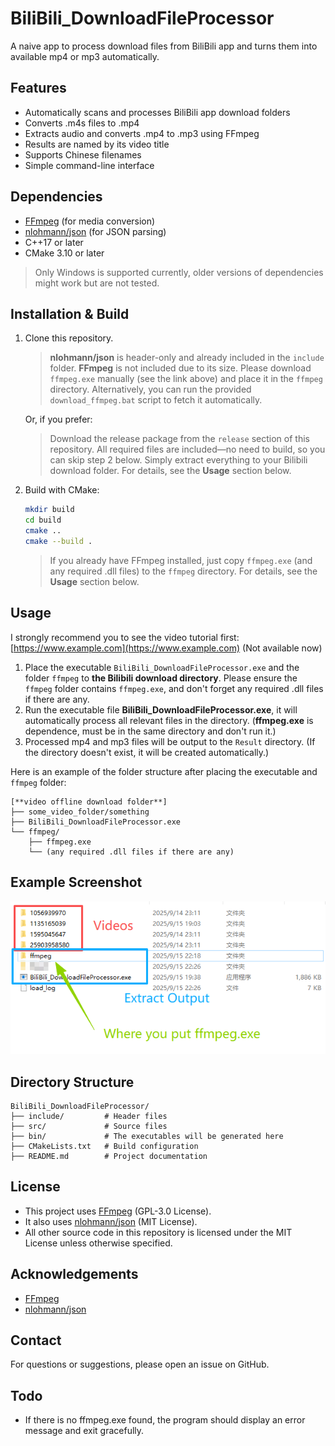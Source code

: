 # BiliBili_DownloadFileProcessor
A naive app to process download files from BiliBili app and turns them into available mp4 or mp3 automatically.

## Features
- Automatically scans and processes BiliBili app download folders
- Converts .m4s files to .mp4
- Extracts audio and converts .mp4 to .mp3 using FFmpeg
- Results are named by its video title
- Supports Chinese filenames
- Simple command-line interface

## Dependencies
- [FFmpeg](https://ffmpeg.org/) (for media conversion)
- [nlohmann/json](https://github.com/nlohmann/json) (for JSON parsing)
- C++17 or later
- CMake 3.10 or later
> Only Windows is supported currently, older versions of dependencies might work but are not tested.

## Installation & Build
1. Clone this repository.
   > **nlohmann/json** is header-only and already included in the `include` folder.
   > **FFmpeg** is not included due to its size. Please download `ffmpeg.exe` manually (see the link above) and place it in the `ffmpeg` directory. Alternatively, you can run the provided `download_ffmpeg.bat` script to fetch it automatically.

   Or, if you prefer:
   > Download the release package from the `release` section of this repository. All required files are included—no need to build, so you can skip step 2 below. Simply extract everything to your Bilibili download folder. For details, see the **Usage** section below.

2. Build with CMake:
   ```sh
   mkdir build
   cd build
   cmake ..
   cmake --build .
   ```
   > If you already have FFmpeg installed, just copy `ffmpeg.exe` (and any required .dll files) to the `ffmpeg` directory. For details, see the **Usage** section below.

## Usage
I strongly recommend you to see the video tutorial first: [https://www.example.com](https://www.example.com) (Not available now)

1. Place the executable `BiliBili_DownloadFileProcessor.exe` and the folder `ffmpeg` to **the Bilibili download directory**. Please ensure the `ffmpeg` folder contains `ffmpeg.exe`, and don't forget any required .dll files if there are any.
2. Run the executable file **BiliBili_DownloadFileProcessor.exe**, it will automatically process all relevant files in the directory. (**ffmpeg.exe** is dependence, must be in the same directory and don't run it.)
3. Processed mp4 and mp3 files will be output to the `Result` directory. (If the directory doesn't exist, it will be created automatically.)

Here is an example of the folder structure after placing the executable and `ffmpeg` folder:
```
[**video offline download folder**]
├── some_video_folder/something
├── BiliBili_DownloadFileProcessor.exe
└── ffmpeg/
    ├── ffmpeg.exe
    └── (any required .dll files if there are any)
```

## Example Screenshot
![Example Screenshot](./Example.png)

## Directory Structure
```
BiliBili_DownloadFileProcessor/
├── include/         # Header files
├── src/             # Source files
├── bin/             # The executables will be generated here
├── CMakeLists.txt   # Build configuration
├── README.md        # Project documentation
```

## License
- This project uses [FFmpeg](https://ffmpeg.org/) (GPL-3.0 License).
- It also uses [nlohmann/json](https://github.com/nlohmann/json) (MIT License).
- All other source code in this repository is licensed under the MIT License unless otherwise specified.

## Acknowledgements
- [FFmpeg](https://ffmpeg.org/)
- [nlohmann/json](https://github.com/nlohmann/json)

## Contact
For questions or suggestions, please open an issue on GitHub.

## Todo
- If there is no ffmpeg.exe found, the program should display an error message and exit gracefully.
